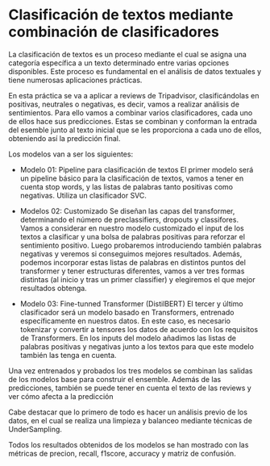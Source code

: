 # Clasificación de textos mediante combinación de clasificadores

La clasificación de textos es un proceso mediante el cual se asigna una categoría específica a un texto determinado entre varias opciones disponibles. Este proceso es fundamental en el análisis de datos textuales y tiene numerosas aplicaciones prácticas.

En esta práctica se va a aplicar a reviews de Tripadvisor, clasificándolas en positivas, neutrales o negativas, es decir, vamos a realizar análisis de sentimientos. Para ello vamos a combinar varios clasificadores, cada uno de ellos hace sus predicciones. Estas se combinan y conforman la entrada del esemble junto al texto inicial que se les proporciona a cada uno de ellos, obteniendo así la predicción final.

Los modelos van a ser los siguientes:

* Modelo 01: Pipeline para clasificación de textos
  El primer modelo será un pipeline básico para la clasificación de textos, vamos a tener en cuenta stop words, y las listas de palabras tanto positivas como negativas.
  Utiliza un clasificador SVC.
  
* Modelos 02: Customizado
  Se diseñan las capas del transformer, determinando el número de preclassifiers, dropouts y classifores.
  Vamos a considerar en nuestro modelo customizado el input de los textos a clasificar y una bolsa de palabras positivas para reforzar el sentimiento positivo. Luego probaremos introduciendo también palabras negativas y veremos si conseguimos mejores resultados.
  Además, podemos incorporar estas listas de palabras en distintos puntos del transformer y tener estructuras diferentes, vamos a ver tres formas distintas (al inicio y tras un primer classifier)  y elegiremos el que mejor resultados obtenga.

* Modelo 03: Fine-tunned Transformer (DistilBERT)
  El tercer y último clasificador será un modelo basado en Transformers, entrenado específicamente en nuestros datos. En este caso, es necesario tokenizar y convertir a tensores los datos de acuerdo con los requisitos de Transformers.
  En los inputs del modelo añadimos las listas de palabras positivas y negativas junto a los textos para que este modelo también las tenga en cuenta.

Una vez entrenados y probados los tres modelos se combinan las salidas de los modelos base para construir el ensemble. Además de las predicciones, también se puede tener en cuenta el texto de las reviews y ver cómo afecta a la predicción

Cabe destacar que lo primero de todo es hacer un análisis previo de los datos, en el cual se realiza una limpieza y balanceo mediante técnicas de UnderSampling.

Todos los resultados obtenidos de los modelos se han mostrado con las métricas de precion, recall, f1score, accuracy y matriz de confusión.
